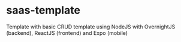 # saas-template
Template with basic CRUD template using NodeJS with OvernightJS (backend), ReactJS (frontend) and Expo (mobile)
